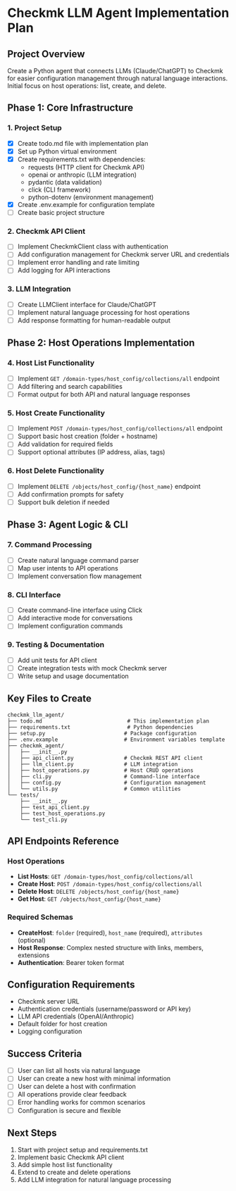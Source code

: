 # Checkmk LLM Agent Implementation Plan

## Project Overview
Create a Python agent that connects LLMs (Claude/ChatGPT) to Checkmk for easier configuration management through natural language interactions. Initial focus on host operations: list, create, and delete.

## Phase 1: Core Infrastructure

### 1. Project Setup
- [x] Create todo.md file with implementation plan
- [x] Set up Python virtual environment
- [x] Create requirements.txt with dependencies:
  - requests (HTTP client for Checkmk API)
  - openai or anthropic (LLM integration)
  - pydantic (data validation)
  - click (CLI framework)
  - python-dotenv (environment management)
- [x] Create .env.example for configuration template
- [ ] Create basic project structure

### 2. Checkmk API Client
- [ ] Implement CheckmkClient class with authentication
- [ ] Add configuration management for Checkmk server URL and credentials
- [ ] Implement error handling and rate limiting
- [ ] Add logging for API interactions

### 3. LLM Integration
- [ ] Create LLMClient interface for Claude/ChatGPT
- [ ] Implement natural language processing for host operations
- [ ] Add response formatting for human-readable output

## Phase 2: Host Operations Implementation

### 4. Host List Functionality
- [ ] Implement `GET /domain-types/host_config/collections/all` endpoint
- [ ] Add filtering and search capabilities
- [ ] Format output for both API and natural language responses

### 5. Host Create Functionality
- [ ] Implement `POST /domain-types/host_config/collections/all` endpoint
- [ ] Support basic host creation (folder + hostname)
- [ ] Add validation for required fields
- [ ] Support optional attributes (IP address, alias, tags)

### 6. Host Delete Functionality
- [ ] Implement `DELETE /objects/host_config/{host_name}` endpoint
- [ ] Add confirmation prompts for safety
- [ ] Support bulk deletion if needed

## Phase 3: Agent Logic & CLI

### 7. Command Processing
- [ ] Create natural language command parser
- [ ] Map user intents to API operations
- [ ] Implement conversation flow management

### 8. CLI Interface
- [ ] Create command-line interface using Click
- [ ] Add interactive mode for conversations
- [ ] Implement configuration commands

### 9. Testing & Documentation
- [ ] Add unit tests for API client
- [ ] Create integration tests with mock Checkmk server
- [ ] Write setup and usage documentation

## Key Files to Create

```
checkmk_llm_agent/
├── todo.md                           # This implementation plan
├── requirements.txt                  # Python dependencies
├── setup.py                         # Package configuration
├── .env.example                     # Environment variables template
├── checkmk_agent/
│   ├── __init__.py
│   ├── api_client.py                # Checkmk REST API client
│   ├── llm_client.py                # LLM integration
│   ├── host_operations.py           # Host CRUD operations
│   ├── cli.py                       # Command-line interface
│   ├── config.py                    # Configuration management
│   └── utils.py                     # Common utilities
└── tests/
    ├── __init__.py
    ├── test_api_client.py
    ├── test_host_operations.py
    └── test_cli.py
```

## API Endpoints Reference

### Host Operations
- **List Hosts**: `GET /domain-types/host_config/collections/all`
- **Create Host**: `POST /domain-types/host_config/collections/all`
- **Delete Host**: `DELETE /objects/host_config/{host_name}`
- **Get Host**: `GET /objects/host_config/{host_name}`

### Required Schemas
- **CreateHost**: `folder` (required), `host_name` (required), `attributes` (optional)
- **Host Response**: Complex nested structure with links, members, extensions
- **Authentication**: Bearer token format

## Configuration Requirements
- Checkmk server URL
- Authentication credentials (username/password or API key)
- LLM API credentials (OpenAI/Anthropic)
- Default folder for host creation
- Logging configuration

## Success Criteria
- [ ] User can list all hosts via natural language
- [ ] User can create a new host with minimal information
- [ ] User can delete a host with confirmation
- [ ] All operations provide clear feedback
- [ ] Error handling works for common scenarios
- [ ] Configuration is secure and flexible

## Next Steps
1. Start with project setup and requirements.txt
2. Implement basic Checkmk API client
3. Add simple host list functionality
4. Extend to create and delete operations
5. Add LLM integration for natural language processing